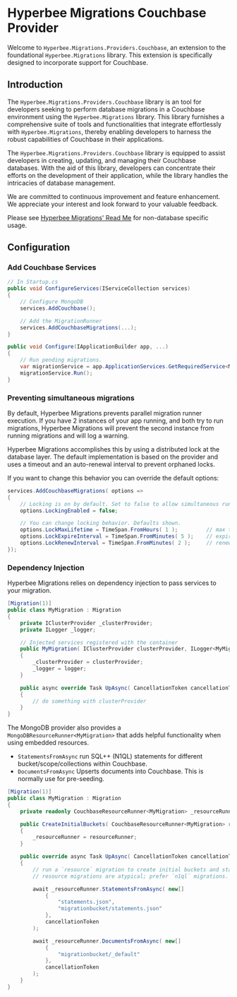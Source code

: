 # Hyperbee Migrations Couchbase Provider

Welcome to `Hyperbee.Migrations.Providers.Couchbase`, an extension to the foundational `Hyperbee.Migrations` library. This extension is specifically designed to incorporate support for Couchbase.

## Introduction

The `Hyperbee.Migrations.Providers.Couchbase` library is an tool for developers seeking to perform database migrations in a Couchbase environment using the `Hyperbee.Migrations` library. This library furnishes a comprehensive suite of tools and functionalities that integrate effortlessly with `Hyperbee.Migrations`, thereby enabling developers to harness the robust capabilities of Couchbase in their applications.

The `Hyperbee.Migrations.Providers.Couchbase` library is equipped to assist developers in creating, updating, and managing their Couchbase databases. With the aid of this library, developers can concentrate their efforts on the development of their application, while the library handles the intricacies of database management.

We are committed to continuous improvement and feature enhancement. We appreciate your interest and look forward to your valuable feedback.

Please see [Hyperbee Migrations' Read Me](../Hyperbee.Migrations/README.md) for non-database specific usage.

## Configuration

### Add Couchbase Services
```c#
// In Startup.cs
public void ConfigureServices(IServiceCollection services)
{
    // Configure MongoDB
    services.AddCouchbase();

    // Add the MigrationRunner
    services.AddCouchbaseMigrations(...);
}

public void Configure(IApplicationBuilder app, ...)
{
    // Run pending migrations.
    var migrationService = app.ApplicationServices.GetRequiredService<MigrationRunner>();
    migrationService.Run();
}
```
### Preventing simultaneous migrations

By default, Hyperbee Migrations prevents parallel migration runner execution. If you have 2 instances of your
app running, and both try to run migrations, Hyperbee Migrations will prevent the second instance from running
migrations and will log a warning.

Hyperbee Migrations accomplishes this by using a distributed lock at the database layer. The default
implementation is based on the provider and uses a timeout and an auto-renewal interval to prevent orphaned locks.

If you want to change this behavior you can override the default options:

```c#
services.AddCouchbaseMigrations( options =>
{
    // Locking is on by default. Set to false to allow simultaneous runners - but don't be that guy.
    options.LockingEnabled = false;

    // You can change locking behavior. Defaults shown.
    options.LockMaxLifetime = TimeSpan.FromHours( 1 );         // max time-to-live
    options.LockExpireInterval = TimeSpan.FromMinutes( 5 );    // expire heartbeat
    options.LockRenewInterval = TimeSpan.FromMinutes( 2 );     // renewal heartbeat
});
```

### Dependency Injection

Hyperbee Migrations relies on dependency injection to pass services to your migration.

```c#
[Migration(1)]
public class MyMigration : Migration
{
	private IClusterProvider _clusterProvider;
    private ILogger _logger;

	// Injected services registered with the container
	public MyMigration( IClusterProvider clusterProvider, ILogger<MyMigration> logger )
	{
        _clusterProvider = clusterProvider;
		_logger = logger;
	}

	public async override Task UpAsync( CancellationToken cancellationToken = default )
	{
		// do something with clusterProvider
	}
}
```

The MongoDB provider also provides a `MongoDBResourceRunner<MyMigration>` that adds helpful functionality when using embedded resources.  
 - `StatementsFromAsync` run SQL++ (N1QL) statements for different bucket/scope/collections within Couchbase.
 - `DocumentsFromAsync` Upserts documents into Couchbase. This is normally use for pre-seeding.

```c#
[Migration(1)]
public class MyMigration : Migration
{
    private readonly CouchbaseResourceRunner<MyMigration> _resourceRunner;

    public CreateInitialBuckets( CouchbaseResourceRunner<MyMigration> resourceRunner )
    {
        _resourceRunner = resourceRunner;
    }

    public override async Task UpAsync( CancellationToken cancellationToken = default )
    {
        // run a `resource` migration to create initial buckets and state.
        // resource migrations are atypical; prefer `n1ql` migrations.

        await _resourceRunner.StatementsFromAsync( new[]
            {
                "statements.json",
                "migrationbucket/statements.json"
            },
            cancellationToken
        );

        await _resourceRunner.DocumentsFromAsync( new[]
            {
                "migrationbucket/_default"
            },
            cancellationToken
        );
    }
}
```
